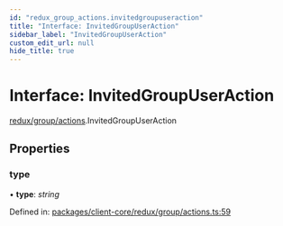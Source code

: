 ```yaml
---
id: "redux_group_actions.invitedgroupuseraction"
title: "Interface: InvitedGroupUserAction"
sidebar_label: "InvitedGroupUserAction"
custom_edit_url: null
hide_title: true
---
```


# Interface: InvitedGroupUserAction

[redux/group/actions](../modules/redux_group_actions.md).InvitedGroupUserAction

## Properties

### type

• **type**: *string*

Defined in: [packages/client-core/redux/group/actions.ts:59](https://github.com/xr3ngine/xr3ngine/blob/66a84a950/packages/client-core/redux/group/actions.ts#L59)
